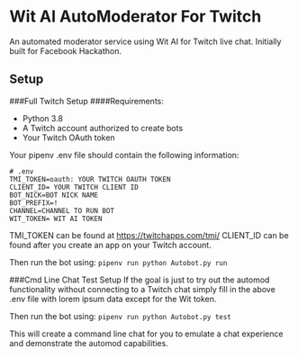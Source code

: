 # Wit AI AutoModerator For Twitch
An automated moderator service using Wit AI for Twitch live chat. Initially built for Facebook Hackathon.

## Setup
###Full Twitch Setup
####Requirements:
- Python 3.8
- A Twitch account authorized to create bots
- Your Twitch OAuth token

Your pipenv .env file should contain the following information:
```
# .env
TMI_TOKEN=oauth: YOUR TWITCH OAUTH TOKEN
CLIENT_ID= YOUR TWITCH CLIENT ID
BOT_NICK=BOT NICK NAME
BOT_PREFIX=!
CHANNEL=CHANNEL TO RUN BOT
WIT_TOKEN= WIT AI TOKEN
```
TMI_TOKEN can be found at https://twitchapps.com/tmi/
CLIENT_ID can be found after you create an app on your Twitch account.

Then run the bot using:
`pipenv run python Autobot.py run`

###Cmd Line Chat Test Setup
If the goal is just to try out the automod functionality without connecting to a Twitch chat simply fill in the above .env file with lorem ipsum data except for the Wit token.

Then run the bot using:
`pipenv run python Autobot.py test`

This will create a command line chat for you to emulate a chat experience and demonstrate the automod capabilities.

